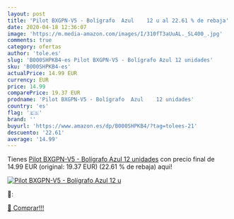 ```yaml
---
layout: post
title: 'Pilot BXGPN-V5 - Bolígrafo  Azul    12 u al 22.61 % de rebaja'
date: 2020-04-18 12:36:07
image: 'https://m.media-amazon.com/images/I/310fT3aUuAL._SL400_.jpg'
comments: true
category: ofertas
author: 'tole.es'
slug: 'B000SHPKB4-es Pilot BXGPN-V5 - Bolígrafo Azul 12 unidades'
sku: 'B000SHPKB4-es'
actualPrice: 14.99 EUR
currency: EUR
price: 14.99
comparePrice: 19.37 EUR
prodname: 'Pilot BXGPN-V5 - Bolígrafo  Azul    12 unidades'
country: 'es'
flag: '🇪🇸'
brand: ''
buyurl: 'https://www.amazon.es/dp/B000SHPKB4/?tag=tolees-21'
descuento: '22.61'
average: '14.99'
---
```


Tienes [Pilot BXGPN-V5 - Bolígrafo  Azul    12 unidades](https://www.amazon.es/dp/B000SHPKB4/?tag=tolees-21) con precio final de  14.99 EUR (original: 19.37 EUR) (22.61 %  de rebaja) aqui!

[![Pilot BXGPN-V5 - Bolígrafo  Azul    12 u](https://m.media-amazon.com/images/I/310fT3aUuAL._SL400_.jpg)](https://www.amazon.es/dp/B000SHPKB4/?tag=tolees-21)

🔎:


[🛒 Comprar!!!](https://www.amazon.es/dp/B000SHPKB4/?tag=tolees-21)
